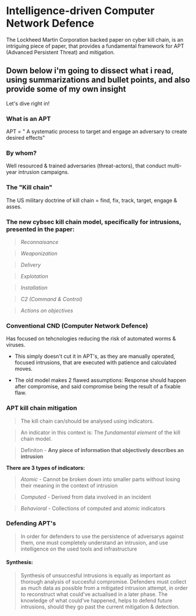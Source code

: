 # Intelligence-driven Computer Network Defence
The Lockheed Martin Corporation backed paper on cyber kill chain, is an intriguing piece of paper, that provides a fundamental framework for APT (Advanced Persistent Threat) and mitigation. 

## Down below i'm going to dissect what i read, using summarizations and bullet points, and also provide some of my own insight
Let's dive right in!

### What is an APT 
APT = " A systematic process to target and engage an adversary to create desired effects"
### By whom? 
Well resourced & trained adversaries (threat-actors), that conduct multi-year intrusion campaigns.
### The "Kill chain"
The US military doctrine of kill chain = find, fix, track, target, engage & asses.

### The new cybsec kill chain model, specifically for intrusions, presented in the paper:
> *Reconnaisance*

> *Weaponization*

> *Delivery*

> *Explotation*

> *Installation*

> *C2 (Command & Control)*

> *Actions on objectives*


### Conventional CND (Computer Network Defence)
Has focused on tehcnologies reducing the risk of automated worms & viruses.

- This simply doesn't cut it in APT's, as they are manually operated, focused intrusions, that are executed with patience and calculated moves.

- The old model makes 2 flawed assumptions: Response should happen after compromise, and said compromise being the result of a fixable flaw.



### APT kill chain mitigation
>The kill chain can/should be analysed using indicators.

>An indicator in this context is: The *fundamental element* of the kill chain model.

>Definiton - **Any piece of information that objectively describes an intrusion**

**There are 3 types of indicators:**
> *Atomic* - Cannot be broken down into smaller parts without losing their meaning in the context of intrusion

> *Computed* - Derived from data involved in an incident

> *Behavioral* - Collections of computed and atomic indicators


### Defending APT's
 > In order for defenders to use the persistence of adversarys against them, one must completely understand an intrusion, and use intelligence on the used tools and infrastructure
#### Synthesis:
> Synthesis of unsuccesful intrusions is equally as important as thorough analysis of succesful compromise. 
> Defenders must collect as much data as possible from a mitigated intrusion attempt, in order to reconstruct what could've actualised in a later phase. 
> The knowledge of what could've happened, helps to defend future intrusions, should they go past the current mitigation & detection. 
